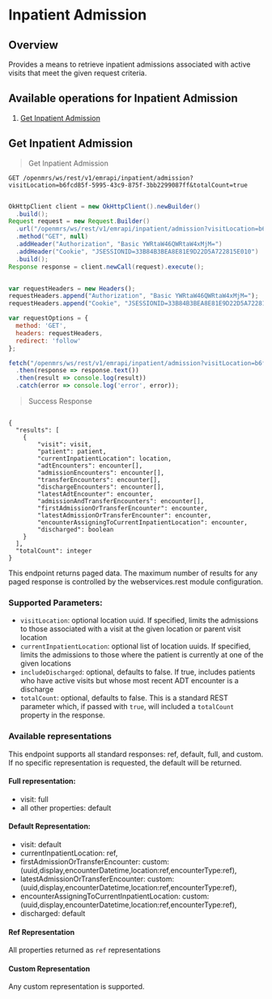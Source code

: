 # Inpatient Admission

## Overview
Provides a means to retrieve inpatient admissions associated with active visits that meet the given request criteria.

## Available operations for Inpatient Admission

1. [Get Inpatient Admission](#get-inpatient-admission)

## Get Inpatient Admission

> Get Inpatient Admission

```shell
GET /openmrs/ws/rest/v1/emrapi/inpatient/admission?visitLocation=b6fcd85f-5995-43c9-875f-3bb2299087ff&totalCount=true
```

```java

OkHttpClient client = new OkHttpClient().newBuilder()
  .build();
Request request = new Request.Builder()
  .url("/openmrs/ws/rest/v1/emrapi/inpatient/admission?visitLocation=b6fcd85f-5995-43c9-875f-3bb2299087ff&totalCount=true")
  .method("GET", null)
  .addHeader("Authorization", "Basic YWRtaW46QWRtaW4xMjM=")
  .addHeader("Cookie", "JSESSIONID=33B84B3BEA8E81E9D22D5A722815E010")
  .build();
Response response = client.newCall(request).execute();

```

```javascript

var requestHeaders = new Headers();
requestHeaders.append("Authorization", "Basic YWRtaW46QWRtaW4xMjM=");
requestHeaders.append("Cookie", "JSESSIONID=33B84B3BEA8E81E9D22D5A722815E010");

var requestOptions = {
  method: 'GET',
  headers: requestHeaders,
  redirect: 'follow'
};

fetch("/openmrs/ws/rest/v1/emrapi/inpatient/admission?visitLocation=b6fcd85f-5995-43c9-875f-3bb2299087ff&totalCount=true", requestOptions)
  .then(response => response.text())
  .then(result => console.log(result))
  .catch(error => console.log('error', error));

```

> Success Response

```response

{
  "results": [
    {
        "visit": visit,
        "patient": patient,
        "currentInpatientLocation": location,
        "adtEncounters": encounter[],
        "admissionEncounters": encounter[],
        "transferEncounters": encounter[],
        "dischargeEncounters": encounter[],
        "latestAdtEncounter": encounter,
        "admissionAndTransferEncounters": encounter[],
        "firstAdmissionOrTransferEncounter": encounter,
        "latestAdmissionOrTransferEncounter": encounter,
        "encounterAssigningToCurrentInpatientLocation": encounter,
        "discharged": boolean
    }
  ],
  "totalCount": integer
}
```

This endpoint returns paged data.  The maximum number of results for any paged response is controlled by the webservices.rest module configuration.

### Supported Parameters:

* `visitLocation`: optional location uuid.  If specified, limits the admissions to those associated with a visit at the given location or parent visit location
* `currentInpatientLocation`: optional list of location uuids.  If specified, limits the admissions to those where the patient is currently at one of the given locations
* `includeDischarged`: optional, defaults to false.  If true, includes patients who have active visits but whose most recent ADT encounter is a discharge
* `totalCount`: optional, defaults to false.  This is a standard REST parameter which, if passed with `true`, will included a `totalCount` property in the response.

### Available representations

This endpoint supports all standard responses:  ref, default, full, and custom.  If no specific representation is requested, the default will be returned.

#### Full representation:

* visit: full
* all other properties: default

#### Default Representation:

* visit: default
* currentInpatientLocation: ref,
* firstAdmissionOrTransferEncounter: custom:(uuid,display,encounterDatetime,location:ref,encounterType:ref),
* latestAdmissionOrTransferEncounter: custom:(uuid,display,encounterDatetime,location:ref,encounterType:ref),
* encounterAssigningToCurrentInpatientLocation: custom:(uuid,display,encounterDatetime,location:ref,encounterType:ref),
* discharged: default

#### Ref Representation

All properties returned as `ref` representations

#### Custom Representation

Any custom representation is supported.